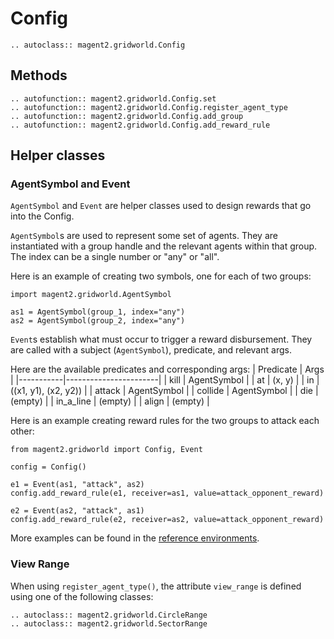 # Config

```{eval-rst}
.. autoclass:: magent2.gridworld.Config
```

## Methods

```{eval-rst}
.. autofunction:: magent2.gridworld.Config.set
.. autofunction:: magent2.gridworld.Config.register_agent_type
.. autofunction:: magent2.gridworld.Config.add_group
.. autofunction:: magent2.gridworld.Config.add_reward_rule
```

## Helper classes

### AgentSymbol and Event
`AgentSymbol` and `Event` are helper classes used to design rewards that go into the Config.

`AgentSymbol`s are used to represent some set of agents. They are instantiated with a group handle and the relevant agents within that group. The index can be a single number or "any" or "all".

Here is an example of creating two symbols, one for each of two groups:

```
import magent2.gridworld.AgentSymbol

as1 = AgentSymbol(group_1, index="any")
as2 = AgentSymbol(group_2, index="any")
```

`Event`s establish what must occur to trigger a reward disbursement. They are called with a subject (`AgentSymbol`), predicate, and relevant args.

Here are the available predicates and corresponding args:
| Predicate | Args                  |
|-----------|-----------------------|
| kill      | AgentSymbol           |
| at        | (x, y)                |
| in        | ((x1, y1), (x2, y2))  |
| attack    | AgentSymbol           |
| collide   | AgentSymbol           |
| die       | (empty)               |
| in_a_line | (empty)               |
| align     | (empty)               |

Here is an example creating reward rules for the two groups to attack each other:

```
from magent2.gridworld import Config, Event

config = Config()

e1 = Event(as1, "attack", as2)
config.add_reward_rule(e1, receiver=as1, value=attack_opponent_reward)

e2 = Event(as2, "attack", as1)
config.add_reward_rule(e2, receiver=as2, value=attack_opponent_reward)
```

More examples can be found in the [reference environments](https://github.com/Farama-Foundation/MAgent2/tree/main/magent2/environments).

### View Range
When using `register_agent_type()`, the attribute `view_range` is defined using one of the following classes:
```{eval-rst}
.. autoclass:: magent2.gridworld.CircleRange
.. autoclass:: magent2.gridworld.SectorRange
```
